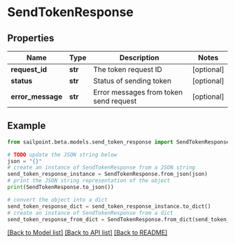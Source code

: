 # SendTokenResponse


## Properties

Name | Type | Description | Notes
------------ | ------------- | ------------- | -------------
**request_id** | **str** | The token request ID | [optional] 
**status** | **str** | Status of sending token | [optional] 
**error_message** | **str** | Error messages from token send request | [optional] 

## Example

```python
from sailpoint.beta.models.send_token_response import SendTokenResponse

# TODO update the JSON string below
json = "{}"
# create an instance of SendTokenResponse from a JSON string
send_token_response_instance = SendTokenResponse.from_json(json)
# print the JSON string representation of the object
print(SendTokenResponse.to_json())

# convert the object into a dict
send_token_response_dict = send_token_response_instance.to_dict()
# create an instance of SendTokenResponse from a dict
send_token_response_from_dict = SendTokenResponse.from_dict(send_token_response_dict)
```
[[Back to Model list]](../README.md#documentation-for-models) [[Back to API list]](../README.md#documentation-for-api-endpoints) [[Back to README]](../README.md)


